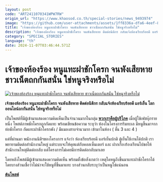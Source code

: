 ```yaml
---
layout: post
code: "ART2411070341WPW7RW"
origin_url: "https://www.khaosod.co.th/special-stories/news_9493974"
image: "https://github.com/user-attachments/assets/1ff8336a-dfa6-4eef-87c9-5b60db0fa3e1"
title: "เจ้าของห้องร้อง หนูแทะฝาชักโครก จนพังเสียหาย ชาวเน็ตถกกันสนั่น ใช่หนูจริงหรือไม่"
description: "เจ้าของห้องร้อง หนูแทะฝาชักโครก จนพังเสียหาย ติดต่อนิติกร กลับแจ้งห้องเรียบร้อยดี แอร์เย็น โลกออนไลน์ถกกันสนั่น ใช่หนูจริงหรือไม่"
category: "SPECIAL_STORIES"
language: "th"
date: 2024-11-07T03:46:44.571Z
---
```


# เจ้าของห้องร้อง หนูแทะฝาชักโครก จนพังเสียหาย ชาวเน็ตถกกันสนั่น ใช่หนูจริงหรือไม่

[![เจ้าของห้องร้อง หนูแทะฝาชักโครก จนพังเสียหาย ชาวเน็ตถกกันสนั่น ใช่หนูจริงหรือไม่](https://www.khaosod.co.th/wpapp/uploads/2024/11/rat.jpg "เจ้าของห้องร้อง หนูแทะฝาชักโครก จนพังเสียหาย ชาวเน็ตถกกันสนั่น ใช่หนูจริงหรือไม่")](https://www.khaosod.co.th/wpapp/uploads/2024/11/rat.jpg)

**เจ้าของห้องร้อง หนูแทะฝาชักโครก จนพังเสียหาย ติดต่อนิติกร กลับแจ้งห้องเรียบร้อยดี แอร์เย็น โลกออนไลน์ถกกันสนั่น ใช่หนูจริงหรือไม่**

เป็นโพสต์ที่มีผู้เข้ามาแสดงความคิดเห็นเป็นจำนวนมากในกลุ่ม **[พวกเราคือผู้บริโภค](https://www.facebook.com/groups/167395380606699/)** เมื่อผู้ใช้เฟซบุ๊กรายหนึ่ง โพสต์ภาพชักโครกถูกกัดแทะ พร้อมเขียนข้อความ ระบุว่า ห้องในโครงการริมทะเล มีหนูขึ้นมาจากท่อชักโครก กัดแทะฝาชักโครกพัง / มีแมลงสาบจำนวมาก เข้ามาในห้อง ( ชั้น 3 และ 4 )

แต่ที่ผ่านมา พนักงานนิติฯของโครงการ แจ้งว่า ห้องเรียบร้อยดี แอร์เย็นปกติ ตู้เย็นใช้งานได้ปกติ เราพยายามติดต่อสำนักงานใหญ่ แต่ระบบจะให้คุยแต่กับคอลเซ็นเตอร์ และ ฝากเรื่องร้องเรียนไปขอให้สำนักงานใหญ่ติดต่อกลับ แต่โครงการไม่เคยมีการติดต่อกลับมาเลย

โดยหลังโพสต์มีผู้เข้ามาแสดงความคิดเห็น พร้อมตั้งข้อสังเกตว่า เหตุใดหนูถึงขึ้นมาแทะฝาชักโครกได้ โดยบางส่วนเชื่อว่าไม่น่าจะใช้หนูที่ขึ้นมาแทะ บางส่วนกลับระบุว่าเป็นหนูใช่แน่นอน

**[ต้นโพสต์](https://www.facebook.com/photo/?fbid=2055534868212982&set=gm.1581702482509308&idorvanity=167395380606699)**